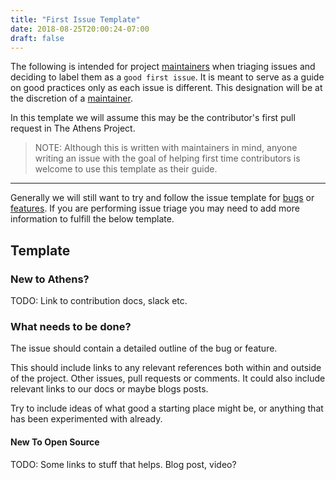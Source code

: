 ```yaml
---
title: "First Issue Template"
date: 2018-08-25T20:00:24-07:00
draft: false
---
```


The following is intended for project [maintainers](#) when triaging issues and
deciding to label them as a `good first issue`. It is meant to serve as a guide
on good practices only as each issue is different. This designation will be at
the discretion of a [maintainer](#).

In this template we will assume this may be the contributor's first pull
request in The Athens Project.

> NOTE: Although this is written with maintainers in mind, anyone writing an
> issue with the goal of helping first time contributors is welcome to use this
> template as their guide.

---

Generally we will still want to try and follow the issue template for [bugs](#) or
[features](#). If you are performing issue triage you may need to add more
information to fulfill the below template.

## Template

### New to Athens?

TODO: Link to contribution docs, slack etc.

### What needs to be done?

The issue should contain a detailed outline of the bug or feature.

This should include links to any relevant references both within and outside of
the project. Other issues, pull requests or comments. It could also include
relevant links to our docs or maybe blogs posts.

Try to include ideas of what good a starting place might be, or anything that
has been experimented with already.

#### New To Open Source

TODO: Some links to stuff that helps. Blog post, video?
